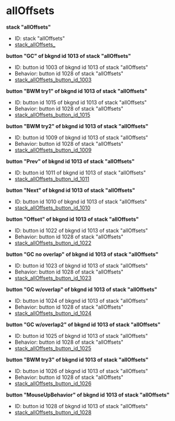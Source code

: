 # allOffsets
**stack "allOffsets"**
* ID: stack "allOffsets"
* [stack_allOffsets_](./allOffsets_Scripts/stack_allOffsets_.livecodescript)

**button "GC" of bkgnd id 1013 of stack "allOffsets"**
* ID: button id 1003 of bkgnd id 1013 of stack "allOffsets"
* Behavior: button id 1028 of stack "allOffsets"
* [stack_allOffsets_button_id_1003](./allOffsets_Scripts/stack_allOffsets_button_id_1003.livecodescript)

**button "BWM try1" of bkgnd id 1013 of stack "allOffsets"**
* ID: button id 1015 of bkgnd id 1013 of stack "allOffsets"
* Behavior: button id 1028 of stack "allOffsets"
* [stack_allOffsets_button_id_1015](./allOffsets_Scripts/stack_allOffsets_button_id_1015.livecodescript)

**button "BWM try2" of bkgnd id 1013 of stack "allOffsets"**
* ID: button id 1009 of bkgnd id 1013 of stack "allOffsets"
* Behavior: button id 1028 of stack "allOffsets"
* [stack_allOffsets_button_id_1009](./allOffsets_Scripts/stack_allOffsets_button_id_1009.livecodescript)

**button "Prev" of bkgnd id 1013 of stack "allOffsets"**
* ID: button id 1011 of bkgnd id 1013 of stack "allOffsets"
* [stack_allOffsets_button_id_1011](./allOffsets_Scripts/stack_allOffsets_button_id_1011.livecodescript)

**button "Next" of bkgnd id 1013 of stack "allOffsets"**
* ID: button id 1010 of bkgnd id 1013 of stack "allOffsets"
* [stack_allOffsets_button_id_1010](./allOffsets_Scripts/stack_allOffsets_button_id_1010.livecodescript)

**button "Offset" of bkgnd id 1013 of stack "allOffsets"**
* ID: button id 1022 of bkgnd id 1013 of stack "allOffsets"
* Behavior: button id 1028 of stack "allOffsets"
* [stack_allOffsets_button_id_1022](./allOffsets_Scripts/stack_allOffsets_button_id_1022.livecodescript)

**button "GC no overlap" of bkgnd id 1013 of stack "allOffsets"**
* ID: button id 1023 of bkgnd id 1013 of stack "allOffsets"
* Behavior: button id 1028 of stack "allOffsets"
* [stack_allOffsets_button_id_1023](./allOffsets_Scripts/stack_allOffsets_button_id_1023.livecodescript)

**button "GC w/overlap" of bkgnd id 1013 of stack "allOffsets"**
* ID: button id 1024 of bkgnd id 1013 of stack "allOffsets"
* Behavior: button id 1028 of stack "allOffsets"
* [stack_allOffsets_button_id_1024](./allOffsets_Scripts/stack_allOffsets_button_id_1024.livecodescript)

**button "GC w/overlap2" of bkgnd id 1013 of stack "allOffsets"**
* ID: button id 1025 of bkgnd id 1013 of stack "allOffsets"
* Behavior: button id 1028 of stack "allOffsets"
* [stack_allOffsets_button_id_1025](./allOffsets_Scripts/stack_allOffsets_button_id_1025.livecodescript)

**button "BWM try3" of bkgnd id 1013 of stack "allOffsets"**
* ID: button id 1026 of bkgnd id 1013 of stack "allOffsets"
* Behavior: button id 1028 of stack "allOffsets"
* [stack_allOffsets_button_id_1026](./allOffsets_Scripts/stack_allOffsets_button_id_1026.livecodescript)

**button "MouseUpBehavior" of bkgnd id 1013 of stack "allOffsets"**
* ID: button id 1028 of bkgnd id 1013 of stack "allOffsets"
* [stack_allOffsets_button_id_1028](./allOffsets_Scripts/stack_allOffsets_button_id_1028.livecodescript)

